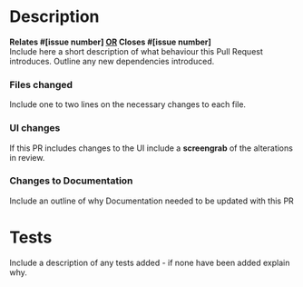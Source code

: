 # Description

**Relates #[issue number] <u>OR</u> Closes #[issue number]**  
Include here a short description of what behaviour this Pull Request introduces.
Outline any new dependencies introduced.

### Files changed

Include one to two lines on the necessary changes to each file.

### UI changes

If this PR includes changes to the UI include a **screengrab** of the alterations in review.

### Changes to Documentation

Include an outline of why Documentation needed to be updated with this PR

# Tests

Include a description of any tests added - if none have been added explain why.
